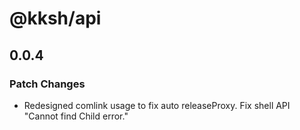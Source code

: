# @kksh/api

## 0.0.4

### Patch Changes

- Redesigned comlink usage to fix auto releaseProxy. Fix shell API "Cannot find Child error."
